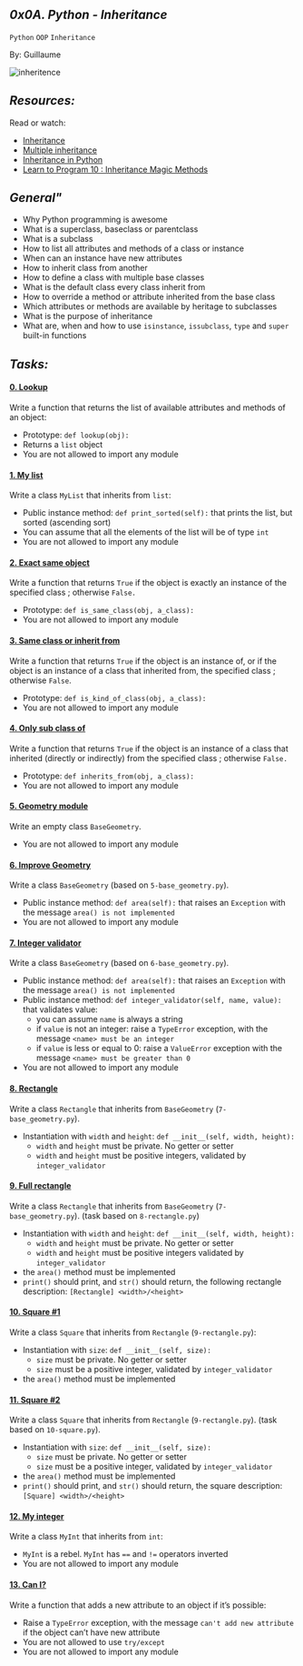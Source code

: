 ## *0x0A. Python - Inheritance*

`Python`   `OOP`   `Inheritance`

By: Guillaume

![inheritence](https://i.ytimg.com/vi/oLw5Zyi8krQ/hqdefault.jpg)

## *Resources:*

Read or watch:

- [Inheritance](https://docs.python.org/3/tutorial/classes.html#inheritance)
- [Multiple inheritance](https://docs.python.org/3/tutorial/classes.html#multiple-inheritance)
- [Inheritance in Python](https://docs.python.org/3/tutorial/classes.html#multiple-inheritance)
- [Learn to Program 10 : Inheritance Magic Methods](https://www.youtube.com/watch?v=d8kCdLCi6Lk)

## *General"*

- Why Python programming is awesome
- What is a superclass, baseclass or parentclass
- What is a subclass
- How to list all attributes and methods of a class or instance
- When can an instance have new attributes
- How to inherit class from another
- How to define a class with multiple base classes
- What is the default class every class inherit from
- How to override a method or attribute inherited from the base class
- Which attributes or methods are available by heritage to subclasses
- What is the purpose of inheritance
- What are, when and how to use `isinstance`, `issubclass`, `type` and `super` built-in functions

## *Tasks:*

#### [0. Lookup](0-lookup.py)

Write a function that returns the list of available attributes and methods of an object:

- Prototype: `def lookup(obj):`
- Returns a `list` object
- You are not allowed to import any module


#### [1. My list](1-my_list.py)

Write a class `MyList` that inherits from `list`:

- Public instance method: `def print_sorted(self):` that prints the list, but sorted (ascending sort)
- You can assume that all the elements of the list will be of type `int`
- You are not allowed to import any module



#### [2. Exact same object](2-is_same_class.py)

Write a function that returns `True` if the object is exactly an instance of the specified class ; otherwise `False.`

- Prototype: `def is_same_class(obj, a_class):`
- You are not allowed to import any module


#### [3. Same class or inherit from](3-is_kind_of_class.py)

Write a function that returns `True` if the object is an instance of, or if the object is an instance of a class that inherited from, the specified class ; otherwise `False`.

- Prototype: `def is_kind_of_class(obj, a_class):`
- You are not allowed to import any module



#### [4. Only sub class of](4-inherits_from.py)

Write a function that returns `True` if the object is an instance of a class that inherited (directly or indirectly) from the specified class ; otherwise `False.`

- Prototype: `def inherits_from(obj, a_class):`
- You are not allowed to import any module



#### [5. Geometry module](5-base_geometry.py)

Write an empty class `BaseGeometry`.

- You are not allowed to import any module



#### [6. Improve Geometry](6-base_geometry.py)

Write a class `BaseGeometry` (based on `5-base_geometry.py`).

- Public instance method: `def area(self):` that raises an `Exception` with the message `area() is not implemented`
- You are not allowed to import any module



#### [7. Integer validator](7-base_geometry.py)

Write a class `BaseGeometry` (based on `6-base_geometry.py`).

- Public instance method: `def area(self):` that raises an `Exception` with the message `area() is not implemented`
- Public instance method: `def integer_validator(self, name, value):` that validates value:
   - you can assume `name` is always a string
   - if `value` is not an integer: raise a `TypeError` exception, with the message `<name> must be an integer`
   - if `value` is less or equal to 0: raise a `ValueError` exception with the message `<name> must be greater than 0`
- You are not allowed to import any module


#### [8. Rectangle](8-rectangle.py)

Write a class `Rectangle` that inherits from `BaseGeometry` (`7-base_geometry.py`).

- Instantiation with `width` and `height`: `def __init__(self, width, height):`
   - `width` and `height` must be private. No getter or setter
   - `width` and `height` must be positive integers, validated by `integer_validator`



#### [9. Full rectangle](9-rectangle.py)

Write a class `Rectangle` that inherits from `BaseGeometry` (`7-base_geometry.py`). (task based on `8-rectangle.py`)

- Instantiation with `width` and `height`: `def __init__(self, width, height):`
   - `width` and `height` must be private. No getter or setter
   - `width` and `height` must be positive integers validated by `integer_validator`
- the `area()` method must be implemented
- `print()` should print, and `str()` should return, the following rectangle description: `[Rectangle] <width>/<height>`



#### [10. Square #1](10-square.py)

Write a class `Square` that inherits from `Rectangle` (`9-rectangle.py`):

- Instantiation with `size`: `def __init__(self, size):`
   - `size` must be private. No getter or setter
   - `size` must be a positive integer, validated by `integer_validator`
- the `area()` method must be implemented



#### [11. Square #2](11-square.py)

Write a class `Square` that inherits from `Rectangle` (`9-rectangle.py`). (task based on `10-square.py`).

- Instantiation with `size`: `def __init__(self, size):`
   - `size` must be private. No getter or setter
   - `size` must be a positive integer, validated by `integer_validator`
- the `area()` method must be implemented
- `print()` should print, and `str()` should return, the square description: `[Square] <width>/<height>`


#### [12. My integer](100-my_int.py)

Write a class `MyInt` that inherits from `int`:

- `MyInt` is a rebel. `MyInt` has `==` and `!=` operators inverted
- You are not allowed to import any module


#### [13. Can I?](101-add_attribute.py)

Write a function that adds a new attribute to an object if it’s possible:

- Raise a `TypeError` exception, with the message `can't add new attribute` if the object can’t have new attribute
- You are not allowed to use `try/except`
- You are not allowed to import any module
